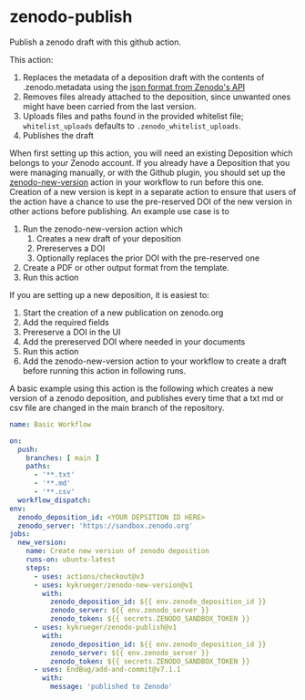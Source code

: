 # zenodo-publish
Publish a zenodo draft with this github action.

This action:

1. Replaces the metadata of a deposition draft with the contents of .zenodo.metadata using the [json format from Zenodo's API](https://developers.zenodo.org/#deposit-metadata)
1. Removes files already attached to the deposition, since unwanted ones might have been carried from the last version.
1. Uploads files and paths found in the provided whitelist file; `whitelist_uploads` defaults to `.zenodo_whitelist_uploads`.
1. Publishes the draft

When first setting up this action, you will need an existing Deposition which belongs to your Zenodo account.
If you already have a Deposition that you were managing manually, or with the Github plugin, you should set up the [zenodo-new-version](https://github.com/kykrueger/zenodo-new-version) action in your workflow to run before this one. Creation of a new version is kept in a separate action to ensure that users of the action have a chance to use the pre-reserved DOI of the new version in other actions before publishing. An example use case is to 
1. Run the zenodo-new-version action which
    1. Creates a new draft of your deposition
    1. Prereserves a DOI
    1. Optionally replaces the prior DOI with the pre-reserved one
1. Create a PDF or other output format from the template.
1. Run this action

If you are setting up a new deposition, it is easiest to:
1. Start the creation of a new publication on zenodo.org
1. Add the required fields
1. Prereserve a DOI in the UI
1. Add the prereserved DOI where needed in your documents
1. Run this action
1. Add the zenodo-new-version action to your workflow to create a draft before running this action in following runs.

A basic example using this action is the following which creates a new version of a zenodo deposition, and publishes every time that a txt md or csv file are changed in the main branch of the repository.
``` yaml
name: Basic Workflow

on:
  push:
    branches: [ main ]
    paths:
      - '**.txt'
      - '**.md'
      - '**.csv'
  workflow_dispatch:
env:
  zenodo_deposition_id: <YOUR DEPSITION ID HERE>
  zenodo_server: 'https://sandbox.zenodo.org'
jobs:
  new_version:
    name: Create new version of zenodo deposition
    runs-on: ubuntu-latest
    steps:
      - uses: actions/checkout@v3
      - uses: kykrueger/zenodo-new-version@v1
        with:
          zenodo_deposition_id: ${{ env.zenodo_deposition_id }}
          zenodo_server: ${{ env.zenodo_server }}
          zenodo_token: ${{ secrets.ZENODO_SANDBOX_TOKEN }}
      - uses: kykrueger/zenodo-publish@v1
        with:
          zenodo_deposition_id: ${{ env.zenodo_deposition_id }}
          zenodo_server: ${{ env.zenodo_server }}
          zenodo_token: ${{ secrets.ZENODO_SANDBOX_TOKEN }}
      - uses: EndBug/add-and-commit@v7.1.1
        with:
          message: 'published to Zenodo'
```
